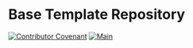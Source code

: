 # Base Template Repository

[![Contributor Covenant](https://img.shields.io/badge/Contributor%20Covenant-2.1-4baaaa.svg)](CODE_OF_CONDUCT.md)
[![Main](https://github.com/haru52/base_template/actions/workflows/main.yml/badge.svg)](https://github.com/haru52/base_template/actions/workflows/main.yml)
